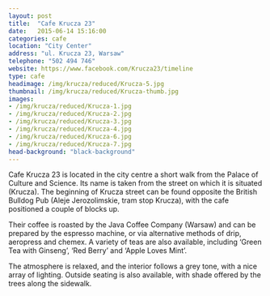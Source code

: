 ```yaml
---
layout: post
title:  "Cafe Krucza 23"
date:   2015-06-14 15:16:00
categories: cafe
location: "City Center"
address: "ul. Krucza 23, Warsaw"
telephone: "502 494 746"
website: https://www.facebook.com/Krucza23/timeline
type: cafe
headimage: /img/krucza/reduced/Krucza-5.jpg
thumbnail: /img/krucza/reduced/Krucza-thumb.jpg
images:
- /img/krucza/reduced/Krucza-1.jpg
- /img/krucza/reduced/Krucza-2.jpg
- /img/krucza/reduced/Krucza-3.jpg
- /img/krucza/reduced/Krucza-4.jpg
- /img/krucza/reduced/Krucza-6.jpg
- /img/krucza/reduced/Krucza-7.jpg
head-background: "black-background"
---
```


Cafe Krucza 23 is located in the city centre a short walk from the Palace of Culture and Science. Its name is taken from the street on which it is situated (Krucza). The beginning of Krucza street can be found opposite the British Bulldog Pub (Aleje Jerozolimskie, tram stop Krucza), with the cafe positioned a couple of blocks up.

Their coffee is roasted by the Java Coffee Company (Warsaw) and can be prepared by the espresso machine, or via alternative methods of drip, aeropress and chemex. A variety of teas are also available, including ‘Green Tea with Ginseng’, ‘Red Berry’ and ‘Apple Loves Mint’.

The atmosphere is relaxed, and the interior follows a grey tone, with a nice array of lighting. Outside seating is also available, with shade offered by the trees along the sidewalk.